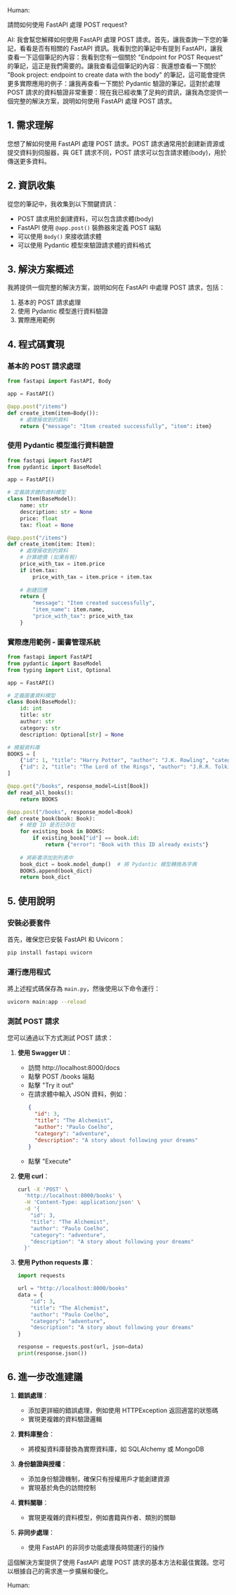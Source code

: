 Human:

請問如何使用 FastAPI 處理 POST request?

AI:
我會幫您解釋如何使用 FastAPI 處理 POST 請求。首先，讓我查詢一下您的筆記，看看是否有相關的 FastAPI 資訊。我看到您的筆記中有提到 FastAPI，讓我查看一下這個筆記的內容：我看到您有一個關於 "Endpoint for POST Request" 的筆記，這正是我們需要的。讓我查看這個筆記的內容：我還想查看一下關於 "Book project: endpoint to create data with the body" 的筆記，這可能會提供更多實際應用的例子：讓我再查看一下關於 Pydantic 驗證的筆記，這對於處理 POST 請求的資料驗證非常重要：現在我已經收集了足夠的資訊，讓我為您提供一個完整的解決方案，說明如何使用 FastAPI 處理 POST 請求。

## 1. 需求理解

您想了解如何使用 FastAPI 處理 POST 請求。POST 請求通常用於創建新資源或提交資料到伺服器，與 GET 請求不同，POST 請求可以包含請求體(body)，用於傳送更多資料。

## 2. 資訊收集

從您的筆記中，我收集到以下關鍵資訊：
- POST 請求用於創建資料，可以包含請求體(body)
- FastAPI 使用 `@app.post()` 裝飾器來定義 POST 端點
- 可以使用 `Body()` 來接收請求體
- 可以使用 Pydantic 模型來驗證請求體的資料格式

## 3. 解決方案概述

我將提供一個完整的解決方案，說明如何在 FastAPI 中處理 POST 請求，包括：
1. 基本的 POST 請求處理
2. 使用 Pydantic 模型進行資料驗證
3. 實際應用範例

## 4. 程式碼實現

### 基本的 POST 請求處理

```python
from fastapi import FastAPI, Body

app = FastAPI()

@app.post("/items")
def create_item(item=Body()):
    # 處理接收到的資料
    return {"message": "Item created successfully", "item": item}
```

### 使用 Pydantic 模型進行資料驗證

```python
from fastapi import FastAPI
from pydantic import BaseModel

app = FastAPI()

# 定義請求體的資料模型
class Item(BaseModel):
    name: str
    description: str = None
    price: float
    tax: float = None

@app.post("/items")
def create_item(item: Item):
    # 處理接收到的資料
    # 計算總價 (如果有稅)
    price_with_tax = item.price
    if item.tax:
        price_with_tax = item.price + item.tax
    
    # 創建回應
    return {
        "message": "Item created successfully",
        "item_name": item.name,
        "price_with_tax": price_with_tax
    }
```

### 實際應用範例 - 圖書管理系統

```python
from fastapi import FastAPI
from pydantic import BaseModel
from typing import List, Optional

app = FastAPI()

# 定義圖書資料模型
class Book(BaseModel):
    id: int
    title: str
    author: str
    category: str
    description: Optional[str] = None

# 模擬資料庫
BOOKS = [
    {"id": 1, "title": "Harry Potter", "author": "J.K. Rowling", "category": "fantasy"},
    {"id": 2, "title": "The Lord of the Rings", "author": "J.R.R. Tolkien", "category": "fantasy"},
]

@app.get("/books", response_model=List[Book])
def read_all_books():
    return BOOKS

@app.post("/books", response_model=Book)
def create_book(book: Book):
    # 檢查 ID 是否已存在
    for existing_book in BOOKS:
        if existing_book["id"] == book.id:
            return {"error": "Book with this ID already exists"}
    
    # 將新書添加到列表中
    book_dict = book.model_dump()  # 將 Pydantic 模型轉換為字典
    BOOKS.append(book_dict)
    return book_dict
```

## 5. 使用說明

### 安裝必要套件

首先，確保您已安裝 FastAPI 和 Uvicorn：

```bash
pip install fastapi uvicorn
```

### 運行應用程式

將上述程式碼保存為 `main.py`，然後使用以下命令運行：

```bash
uvicorn main:app --reload
```

### 測試 POST 請求

您可以通過以下方式測試 POST 請求：

1. **使用 Swagger UI**：
   - 訪問 http://localhost:8000/docs
   - 點擊 POST /books 端點
   - 點擊 "Try it out"
   - 在請求體中輸入 JSON 資料，例如：
     ```json
     {
       "id": 3,
       "title": "The Alchemist",
       "author": "Paulo Coelho",
       "category": "adventure",
       "description": "A story about following your dreams"
     }
     ```
   - 點擊 "Execute"

2. **使用 curl**：
   ```bash
   curl -X 'POST' \
     'http://localhost:8000/books' \
     -H 'Content-Type: application/json' \
     -d '{
       "id": 3,
       "title": "The Alchemist",
       "author": "Paulo Coelho",
       "category": "adventure",
       "description": "A story about following your dreams"
     }'
   ```

3. **使用 Python requests 庫**：
   ```python
   import requests

   url = "http://localhost:8000/books"
   data = {
       "id": 3,
       "title": "The Alchemist",
       "author": "Paulo Coelho",
       "category": "adventure",
       "description": "A story about following your dreams"
   }
   
   response = requests.post(url, json=data)
   print(response.json())
   ```

## 6. 進一步改進建議

1. **錯誤處理**：
   - 添加更詳細的錯誤處理，例如使用 HTTPException 返回適當的狀態碼
   - 實現更複雜的資料驗證邏輯

2. **資料庫整合**：
   - 將模擬資料庫替換為實際資料庫，如 SQLAlchemy 或 MongoDB

3. **身份驗證與授權**：
   - 添加身份驗證機制，確保只有授權用戶才能創建資源
   - 實現基於角色的訪問控制

4. **資料關聯**：
   - 實現更複雜的資料模型，例如書籍與作者、類別的關聯

5. **非同步處理**：
   - 使用 FastAPI 的非同步功能處理長時間運行的操作

這個解決方案提供了使用 FastAPI 處理 POST 請求的基本方法和最佳實踐。您可以根據自己的需求進一步擴展和優化。

Human:

